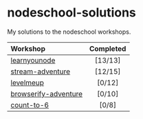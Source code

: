 nodeschool-solutions
====================

My solutions to the nodeschool workshops.

| Workshop                    | Completed |
|:----------------------------|:---------:|
| [learnyounode][lyn]         |  [13/13]  |
| [stream-adventure][sa]      |  [12/15]  |
| [levelmeup][lmu]            |  [0/12]   |
| [browserify-adventure][lmu] |  [0/10]   |
| [count-to-6][lmu]           |   [0/8]   |

[lyn]: https://github.com/rvagg/learnyounode
[sa]:  https://github.com/substack/stream-adventure
[lmu]: https://github.com/rvagg/levelmeup
[ba]:  https://github.com/substack/browserify-adventure
[ct6]: https://github.com/domenic/count-to-6
